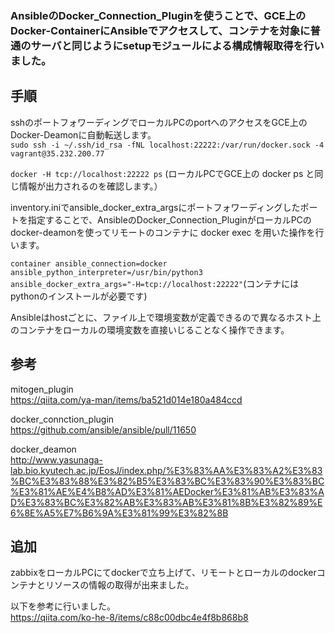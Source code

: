 ### AnsibleのDocker_Connection_Pluginを使うことで、GCE上のDocker-ContainerにAnsibleでアクセスして、コンテナを対象に普通のサーバと同じようにsetupモジュールによる構成情報取得を行いました。
手順
--- 
sshのポートフォワーディングでローカルPCのportへのアクセスをGCE上のDocker-Deamonに自動転送します。<br>
```sudo ssh -i ~/.ssh/id_rsa -fNL localhost:22222:/var/run/docker.sock -4 vagrant@35.232.200.77``` <br>

```docker -H tcp://localhost:22222 ps``` (ローカルPCでGCE上の docker ps と同じ情報が出力されるのを確認します。）<br>

inventory.iniでansible_docker_extra_argsにポートフォワーディングしたポートを指定することで、AnsibleのDocker_Connection_PluginがローカルPCのdocker-deamonを使ってリモートのコンテナに docker exec を用いた操作を行います。<br>

```container ansible_connection=docker ansible_python_interpreter=/usr/bin/python3 ansible_docker_extra_args="-H=tcp://localhost:22222"```(コンテナにはpythonのインストールが必要です)

Ansibleはhostごとに、ファイル上で環境変数が定義できるので異なるホスト上のコンテナをローカルの環境変数を直接いじることなく操作できます。

参考
---
mitogen_plugin<br>
https://qiita.com/ya-man/items/ba521d014e180a484ccd <br>

docker_connction_plugin<br>
https://github.com/ansible/ansible/pull/11650

docker_deamon <br>
http://www.yasunaga-lab.bio.kyutech.ac.jp/EosJ/index.php/%E3%83%AA%E3%83%A2%E3%83%BC%E3%83%88%E3%82%B5%E3%83%BC%E3%83%90%E3%83%BC%E3%81%AE%E4%B8%AD%E3%81%AEDocker%E3%81%AB%E3%83%AD%E3%83%BC%E3%82%AB%E3%83%AB%E3%81%8B%E3%82%89%E6%8E%A5%E7%B6%9A%E3%81%99%E3%82%8B

追加
---
zabbixをローカルPCにてdockerで立ち上げて、リモートとローカルのdockerコンテナとリソースの情報の取得が出来ました。

以下を参考に行いました。<br>
https://qiita.com/ko-he-8/items/c88c00dbc4e4f8b868b8
